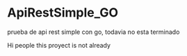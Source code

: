# ApiRestSimple_GO
prueba de api rest simple con go, todavia no esta terminado

Hi people this proyect is not already
